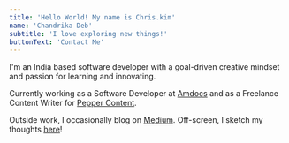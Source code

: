 ```yaml
---
title: 'Hello World! My name is Chris.kim'
name: 'Chandrika Deb'
subtitle: 'I love exploring new things!'
buttonText: 'Contact Me'
---
```


I'm an India based software developer with a goal-driven creative mindset and passion for learning and innovating.

Currently working as a Software Developer at [Amdocs](https://www.amdocs.com/) and as a Freelance Content Writer for [Pepper Content](https://www.peppercontent.io).

Outside work, I occasionally blog on [Medium](https://chandrikadeb7.medium.com/). Off-screen, I sketch my thoughts [here](https://pin.it/4W1Rxtj)!

